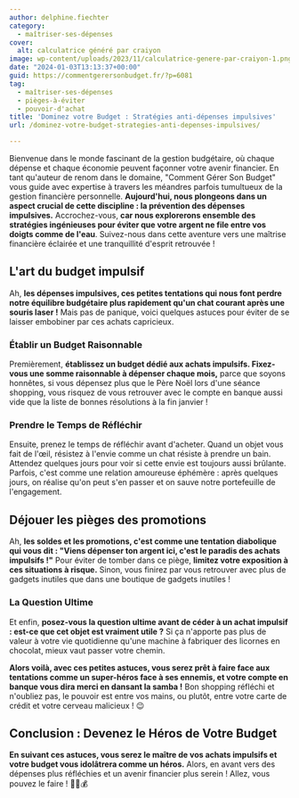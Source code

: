 ```yaml
---
author: delphine.fiechter
category:
  - maîtriser-ses-dépenses
cover:
  alt: calculatrice généré par craiyon
image: wp-content/uploads/2023/11/calculatrice-genere-par-craiyon-1.png
date: "2024-01-03T13:13:37+00:00"
guid: https://commentgerersonbudget.fr/?p=6081
tag:
  - maîtriser-ses-dépenses
  - pièges-à-éviter
  - pouvoir-d'achat
title: 'Dominez votre Budget : Stratégies anti-dépenses impulsives'
url: /dominez-votre-budget-strategies-anti-depenses-impulsives/

---
```

Bienvenue dans le monde fascinant de la gestion budgétaire, où chaque dépense et chaque économie peuvent façonner votre avenir financier. En tant qu'auteur de renom dans le domaine, "Comment Gérer Son Budget" vous guide avec expertise à travers les méandres parfois tumultueux de la gestion financière personnelle. **Aujourd'hui, nous plongeons dans un aspect crucial de cette discipline : la prévention des dépenses impulsives.** Accrochez-vous, **car nous explorerons ensemble des stratégies ingénieuses pour éviter que votre argent ne file entre vos doigts comme de l'eau**. Suivez-nous dans cette aventure vers une maîtrise financière éclairée et une tranquillité d'esprit retrouvée !

## **L'art du budget impulsif**

Ah, **les dépenses impulsives, ces petites tentations qui nous font perdre notre équilibre budgétaire plus rapidement qu'un chat courant après une souris laser !** Mais pas de panique, voici quelques astuces pour éviter de se laisser embobiner par ces achats capricieux.

### **Établir un Budget Raisonnable**

Premièrement, **établissez un budget dédié aux achats impulsifs. Fixez-vous une somme raisonnable à dépenser chaque mois,** parce que soyons honnêtes, si vous dépensez plus que le Père Noël lors d'une séance shopping, vous risquez de vous retrouver avec le compte en banque aussi vide que la liste de bonnes résolutions à la fin janvier !

### **Prendre le Temps de Réfléchir**

Ensuite, prenez le temps de réfléchir avant d'acheter. Quand un objet vous fait de l'œil, résistez à l'envie comme un chat résiste à prendre un bain. Attendez quelques jours pour voir si cette envie est toujours aussi brûlante. Parfois, c'est comme une relation amoureuse éphémère : après quelques jours, on réalise qu'on peut s'en passer et on sauve notre portefeuille de l'engagement.

## **Déjouer les pièges des promotions**

Ah, **les soldes et les promotions, c'est comme une tentation diabolique qui vous dit : "Viens dépenser ton argent ici, c'est le paradis des achats impulsifs !"** Pour éviter de tomber dans ce piège, **limitez votre exposition à ces situations à risque.** Sinon, vous finirez par vous retrouver avec plus de gadgets inutiles que dans une boutique de gadgets inutiles !

### **La Question Ultime**

Et enfin, **posez-vous la question ultime avant de céder à un achat impulsif : est-ce que cet objet est vraiment utile ?** Si ça n'apporte pas plus de valeur à votre vie quotidienne qu'une machine à fabriquer des licornes en chocolat, mieux vaut passer votre chemin.

**Alors voilà, avec ces petites astuces, vous serez prêt à faire face aux tentations comme un super-héros face à ses ennemis, et votre compte en banque vous dira merci en dansant la samba !** Bon shopping réfléchi et n'oubliez pas, le pouvoir est entre vos mains, ou plutôt, entre votre carte de crédit et votre cerveau malicieux ! 😉

## **Conclusion : Devenez le Héros de Votre Budget**

**En suivant ces astuces, vous serez le maître de vos achats impulsifs et votre budget vous idolâtrera comme un héros.** Alors, en avant vers des dépenses plus réfléchies et un avenir financier plus serein ! Allez, vous pouvez le faire ! 🦸‍♂️💰

